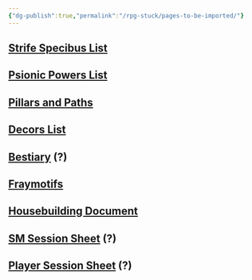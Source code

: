 ```yaml
---
{"dg-publish":true,"permalink":"/rpg-stuck/pages-to-be-imported/"}
---
```


## [Strife Specibus List](https://docs.google.com/document/d/1g2tG2RUAZYRO11UqXliVs7Wf9UavLJFELgjFqJ3ixc0/edit?usp=sharing)
## [Psionic Powers List](https://docs.google.com/document/d/12FiWq2qXb3y7IY2rMVwFopiQD7pzUztJpjL8gr5YbIA/edit?usp=sharing)
## [Pillars and Paths](https://docs.google.com/document/d/1xaPy_GzWAecpbdmbDS5Y5OEzBvn0j1-WNdr13FCF9Os/edit?usp=sharing)
## [Decors List](https://docs.google.com/document/d/12rB_cDhSqr3PMs53nlJvtmjugXdlS_ygJu7zTaKiFHg/edit?usp=sharing)
## [Bestiary](https://docs.google.com/spreadsheets/d/1GceeZ-loz2u4jadjlI5fUqNWeOP6b_ptonT6hOfCHv4/edit?usp=drivesdk) (?)
## [Fraymotifs](https://docs.google.com/document/u/0/d/1KQUoZ-DIWRFM7UFMNKJ8-8YtLEMZ4s97wPtrcfb_Asg/edit)
## [Housebuilding Document](https://docs.google.com/document/d/1oadQQFwIQOETmjbCNz571IddKlhgGIhVA2gk7i8BAe0/edit?usp=sharing)
## [SM Session Sheet](https://docs.google.com/spreadsheets/d/1vDfhWNLQUFpEFnkUhAKC_l4NHF2lNGu6QhjVrattdsE/edit?usp=sharing) (?)
## [Player Session Sheet](https://docs.google.com/spreadsheets/d/10uAIo2XXZTtxzRhp3_6Kx6cr1a0whJVVB3yDfh1-DWI/edit?usp=sharing) (?)